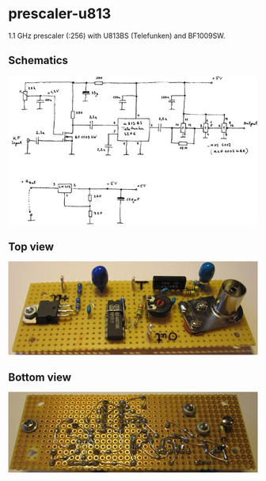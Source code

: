 # prescaler-u813
1.1 GHz prescaler (:256) with U813BS (Telefunken) and BF1009SW.

## Schematics
![Schematics](images/schematics.jpg)

## Top view
![Top view](images/oben_1.jpg)


## Bottom view
![Bottom view](images/unten_3.jpg)
